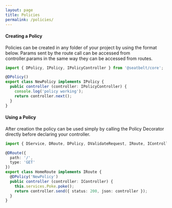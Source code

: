 ```yaml
---
layout: page
title: Policies
permalink: /policies/
---
```


#### Creating a Policy

Policies can be created in any folder of your project by using the format below.  Params sent by the route call can be accessed from controller.params in the same way they can be accessed from routes.

```typescript
import { DPolicy, IPolicy, IPolicyController } from '@seatbelt/core';

@DPolicy()
export class NewPolicy implements IPolicy {
  public controller (controller: IPolicyController) {
    console.log('policy working');
    return controller.next();
  }
}
```

#### Using a Policy

After creation the policy can be used simply by calling the Policy Decorator directly before declaring your controller.

```typescript
import { DService, DRoute, DPolicy, DValidateRequest, IRoute, IController} from '@seatbelt/core';

@DRoute({
  path: '/',
  type: 'GET'
})
export class HomeRoute implements IRoute {
  @DPolicy('NewPolicy')
  public controller (controller: IController) {
    this.services.Poke.poke();
    return controller.send({ status: 200, json: controller });
  }
}

```
